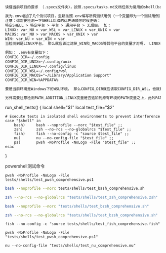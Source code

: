 
```md
读懂当前项目的要求 （.specs文件夹），按照.specs/tasks.md文档任务为常用的shell(bash/zsh/fish/nushell/pwsh)实现一个.env环境加载器，所有测试用例都必须包含.env中涵盖的场景，有的我可能还没有想到，你可以在此基础上自行添加，这样可以使得代码更加健壮，还有要创建安装脚本(默认为当前系统存在的所有shells安装（也可以加 --all参数），也可以指定为单个或多个shells安装)。每个shell都尽量使用内置命令实现（fish/nushell/pwsh）,避免使用外部命令或者第三方程序。当完成一个shell的所有功能测试请执行提交git commit（提交信息要符合规范，可以添加适当的emoji）信息然后再实现下一个shell开发。
```


```md
我为.env增加了几个测试项目，重新按照.env编写所有测试用例（一个变量即为一个测试用例）并跑通，然后提交git，最后才能实现下一个shell(zsh)的功能实现。
注意：你需要检测一下SHELL后缀的优先级顺序时候正确：
特定SHELL > 特定平台 > 平台 > 通用平台 > 无后缀。 如： 
LINUX: var_NU > var_WSL > var_LINUX > var_UNIX > var
MACOS: var_NU > var_MACOS > var_UNIX > var
WIN: var_NU > var_WIN > var
当检测到是LINUX平台， 那么就应该过滤掉_WIN和_MACOS等其他平台的变量才对啊， LINUX平台就应该只是加载和LINUX平台有关的变量_LINUX, _UNIX和没有后缀还有各种特定SHELL后缀

例如： .env有变量如下：
CONFIG_DIR=~/.config
CONFIG_DIR_UNIX=~/.config/unix
CONFIG_DIR_LINUX=~/.config/linux
CONFIG_DIR_WSL=~/.config/wsl
CONFIG_DIR_MACOS="~/Library/Application Support"
CONFIG_DIR_WIN=%APPDATA%

要是当前环境是Windows下的WSL环境， 那么CONFIG_DIR就应该取CONFIG_DIR_WSL，也就是CONFIG_DIR=~/.config/wsl， 其余变量应该过滤，也就是环境变量中不存在CONFIG_DIR_UNIX, CONFIG_DIR_LINUX, CONFIG_DIR_MACOS, CONFIG_DIR_WIN等变量。

另外需要注意检测PATH_ADDITION_LINUX变量是否追加到原有环境的PATH变量之上，此外PATH是不能有任何变量的，都需要展开，如： $HOME, $JAVA_HOME等等，环境中的所有变量只要出现在PATH变量中都需要展开
```


run_shell_tests() {
    local shell="$1"
    local test_file="$2"
    
    # Execute tests in isolated shell environments to prevent interference
    case "$shell" in
        bash)     bash --noprofile --norc "$test_file" ;;
        zsh)      zsh --no-rcs --no-globalrcs "$test_file" ;;
        fish)     fish --no-config -c "source $test_file" ;;
        nu)       nu --no-config-file "$test_file" ;;
        ps)       pwsh -NoProfile -NoLogo -File "$test_file" ;;
    esac
}


powershell测试命令
```pwsh
pwsh -NoProfile -NoLogo -File  tests/shells/test_pwsh_comprehensive.ps1
```

```bash
bash --noprofile --norc tests/shells/test_bash_comprehensive.sh
```

```zsh
zsh --no-rcs --no-globalrcs "tests/shells/test_zsh_comprehensive.zsh"
```


```bash
bash --noprofile --norc "tests/shells/test_bzsh_comprehensive.sh"
```

```zsh
zsh --no-rcs --no-globalrcs "tests/shells/test_bzsh_comprehensive.sh"
```

```fish
fish --no-config -c "source tests/shells/test_fish_comprehensive.fish"
```

```pwsh
pwsh -NoProfile -NoLogo -File  "tests/shells/test_pwsh_comprehensive.ps1"
```

```nu
nu --no-config-file "tests/shells/test_nu_comprehensive.nu"
```



